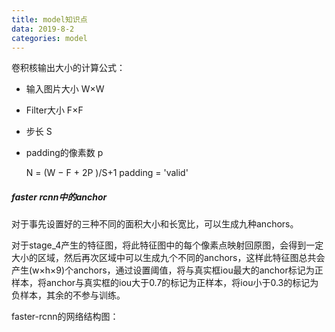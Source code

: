 ```yaml
---
title: model知识点
data: 2019-8-2
categories: model
---
```


卷积核输出大小的计算公式：

- 输入图片大小 W×W

- Filter大小 F×F

- 步长 S

- padding的像素数 p

  N = (W − F + 2P )/S+1       padding  = 'valid'

##### faster rcnn中的anchor

对于事先设置好的三种不同的面积大小和长宽比，可以生成九种anchors。

对于stage_4产生的特征图，将此特征图中的每个像素点映射回原图，会得到一定大小的区域，然后再次区域中可以生成九个不同的anchors，这样此特征图总共会产生(w×h×9)个anchors，通过设置阈值，将与真实框iou最大的anchor标记为正样本，将anchor与真实框的iou大于0.7的标记为正样本，将iou小于0.3的标记为负样本，其余的不参与训练。

faster-rcnn的网络结构图：

